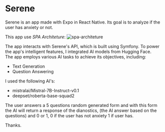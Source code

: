 # Serene

Serene is an app made with Expo in React Native. Its goal is to analyze if the user has anxiety or not. 

This app use _SPA Architeture_:
![spa-architeture](https://miro.medium.com/v2/resize:fit:1200/1*UDNTLsNbqVYI284ea3VjDA.png)

The app interacts with Serene's API, which is built using Symfony. To power the app's intelligent features, I integrated AI models from Hugging Face. The app employs various AI tasks to achieve its objectives, including:
- Text Generation
- Question Answering

I used the following AI's:
- mistralai/Mistral-7B-Instruct-v0.1
- deepset/roberta-base-squad2

The user answers a 5 questions random generated form and with this form the AI will return a response of the dianostics, (the AI answer based on the questions) and 0 or 1, 0 if the user has not anxiety 1 if user has.

Thanks.
